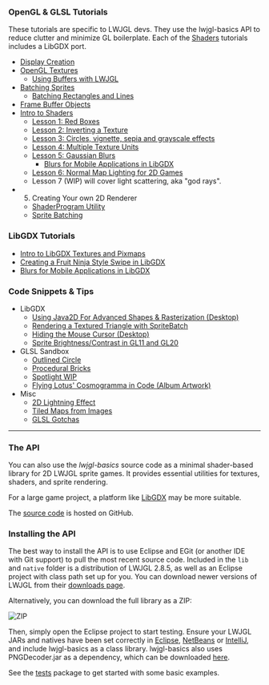 ### OpenGL & GLSL Tutorials

These tutorials are specific to LWJGL devs. They use the lwjgl-basics API to reduce clutter and minimize GL boilerplate. Each of the [Shaders](wiki/Shaders) tutorials includes a LibGDX port.

* [Display Creation](wiki/Display) 
* [OpenGL Textures](wiki/Textures)
  * [Using Buffers with LWJGL](wiki/Java-NIO-Buffers)
* [Batching Sprites](wiki/Sprite-Batching)
  * [Batching Rectangles and Lines](wiki/Batching-Rectangles-and-Lines)
* [Frame Buffer Objects](wiki/FrameBufferObjects)
* [Intro to Shaders](wiki/Shaders)
  * [Lesson 1: Red Boxes](wiki/ShaderLesson1)
  * [Lesson 2: Inverting a Texture](wiki/ShaderLesson2)
  * [Lesson 3: Circles, vignette, sepia and grayscale effects](wiki/ShaderLesson3)
  * [Lesson 4: Multiple Texture Units](wiki/ShaderLesson4)
  * [Lesson 5: Gaussian Blurs](wiki/ShaderLesson5)
      * [Blurs for Mobile Applications in LibGDX](wiki/OpenGL-ES-Blurs)
  * [Lesson 6: Normal Map Lighting for 2D Games](wiki/ShaderLesson6)
  * Lesson 7 (WIP) will cover light scattering, aka "god rays".
* 5. Creating Your own 2D Renderer
  * [ShaderProgram Utility](wiki/ShaderProgram-Utility)
  * [Sprite Batching](wiki/SpriteBatch)

### LibGDX Tutorials

  * [Intro to LibGDX Textures and Pixmaps](wiki/LibGDX-Textures)
  * [Creating a Fruit Ninja Style Swipe in LibGDX](wiki/LibGDX-Finger-Swipe)
  * [Blurs for Mobile Applications in LibGDX](wiki/OpenGL-ES-Blurs)

### Code Snippets & Tips

* LibGDX
  * [Using Java2D For Advanced Shapes & Rasterization (Desktop)](wiki/LibGDX-&-Java2D)
  * [Rendering a Textured Triangle with SpriteBatch](https://gist.github.com/4255476)
  * [Hiding the Mouse Cursor (Desktop)](https://gist.github.com/4255483)
  * [Sprite Brightness/Contrast in GL11 and GL20](wiki/LibGDX-Brightness-&-Contrast)
* GLSL Sandbox
  * [Outlined Circle](http://glsl.heroku.com/e#4635.0)
  * [Procedural Bricks](http://glsl.heroku.com/e#5215.13)
  * [Spotlight WIP](http://glsl.heroku.com/e#5700.4)
  * [Flying Lotus' Cosmogramma in Code (Album Artwork)](http://glsl.heroku.com/e#5928.5)
* Misc
  * [2D Lightning Effect](wiki/LightningEffect)
  * [Tiled Maps from Images](wiki/Tiled-Map-Images)
  * [GLSL Gotchas](wiki/GLSL-Gotchas)

***

### The API

You can also use the *lwjgl-basics* source code as a minimal shader-based library for 2D LWJGL sprite games. It provides essential utilities for textures, shaders, and sprite rendering.

For a large game project, a platform like [LibGDX](http://libgdx.badlogicgames.com/) may be more suitable.

The [source code](https://github.com/mattdesl/lwjgl-basics) is hosted on GitHub.

### Installing the API

The best way to install the API is to use Eclipse and EGit (or another IDE with Git support) to pull the most recent source code. Included in the `lib` and `native` folder is a distribution of LWJGL 2.8.5, as well as an Eclipse project with class path set up for you. You can download newer versions of LWJGL from their [downloads page](http://lwjgl.org/download.php). 

Alternatively, you can download the full library as a ZIP:

![ZIP](http://i.imgur.com/Dkvp0.png)

Then, simply open the Eclipse project to start testing. Ensure your LWJGL JARs and natives have been set correctly in [Eclipse](http://www.lwjgl.org/wiki/index.php?title=Setting_Up_LWJGL_with_Eclipse), [NetBeans](http://www.lwjgl.org/wiki/index.php?title=Setting_Up_LWJGL_with_NetBeans) or [IntelliJ](http://www.lwjgl.org/wiki/index.php?title=Setting_Up_LWJGL_with_IntelliJ_IDEA), and include lwjgl-basics as a class library. lwjgl-basics also uses PNGDecoder.jar as a dependency, which can be downloaded [here](http://twl.l33tlabs.org/textureloader/).

See the [tests](https://github.com/mattdesl/lwjgl-basics/tree/master/test/mdesl/test) package to get started with some basic examples.